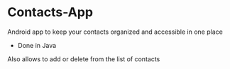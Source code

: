 # Contacts-App

Android app to keep your contacts organized and accessible in one place

- Done in Java

Also allows to add or delete from the list of contacts


















